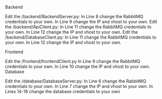Backend

Edit the /backend/BackendServer.py:
	In Line 8 change the RabbitMQ credentials to your own.
	In Line 9 change the IP and vhost to your own.
Edit the /backend/ApiClient.py:
	In Line 11 change the RabbitMQ credentials to your own.
	In Line 12 change the IP and vhost to your own.
Edit the /backend/DatabaseClient.py:
	In Line 11 change the RabbitMQ credentials to your own.
	In Line 12 change the IP and vhost to your own.

Frontend


Edit the /frontend/frontendClient.py
	In Line 9 change the RabbitMQ credentials to your own.
	In Line 10 change the IP and vhost to your own.
Database

Edit the /database/DatabaseServer.py:
	In Line 6 change the RabbitMQ credentials to your own.
	In Line 7 change the IP and vhost to your own.
	In Lines 14-18 change the database credentials to your own
